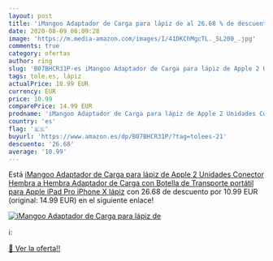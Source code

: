 ```yaml
---
layout: post
title: 'iMangoo Adaptador de Carga para lápiz de al 26.68 % de descuento'
date: 2020-08-09 06:09:28
image: 'https://m.media-amazon.com/images/I/41DKChMgcTL._SL200_.jpg'
comments: true
category: ofertas
author: ring
slug: 'B07BHCR31P-es iMangoo Adaptador de Carga para lápiz de Apple 2 Unidades...'
tags: tole.es, lápiz
actualPrice: 10.99 EUR
currency: EUR
price: 10.99
comparePrice: 14.99 EUR
prodname: 'iMangoo Adaptador de Carga para lápiz de Apple 2 Unidades Conector Hembra a Hembra Adaptador de Carga con Botella de Transporte portátil para Apple iPad Pro iPhone X lápiz'
country: 'es'
flag: '🇪🇸'
buyurl: 'https://www.amazon.es/dp/B07BHCR31P/?tag=tolees-21'
descuento: '26.68'
average: '10.99'
---
```


Está [iMangoo Adaptador de Carga para lápiz de Apple 2 Unidades Conector Hembra a Hembra Adaptador de Carga con Botella de Transporte portátil para Apple iPad Pro iPhone X lápiz](https://www.amazon.es/dp/B07BHCR31P/?tag=tolees-21) con 26.68 de descuento por 10.99 EUR (original: 14.99 EUR) en el siguiente enlace!

[![iMangoo Adaptador de Carga para lápiz de](https://m.media-amazon.com/images/I/41DKChMgcTL._SL200_.jpg)](https://www.amazon.es/dp/B07BHCR31P/?tag=tolees-21)

ℹ️:


[🛒 Ver la oferta!!](https://www.amazon.es/dp/B07BHCR31P/?tag=tolees-21)

